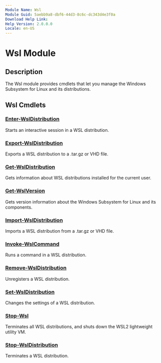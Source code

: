 ```yaml
---
Module Name: Wsl
Module Guid: 5aebb9a8-dbf6-44d3-8c6c-dc343d4e3f0a
Download Help Link: 
Help Version: 2.0.0.0
Locale: en-US
---
```


# Wsl Module

## Description

The Wsl module provides cmdlets that let you manage the Windows Subsystem for Linux and its
distributions.

## Wsl Cmdlets

### [Enter-WslDistribution](Enter-WslDistribution.md)

Starts an interactive session in a WSL distribution.

### [Export-WslDistribution](Export-WslDistribution.md)

Exports a WSL distribution to a .tar.gz or VHD file.

### [Get-WslDistribution](Get-WslDistribution.md)

Gets information about WSL distributions installed for the current user.

### [Get-WslVersion](Get-WslVersion.md)

Gets version information about the Windows Subsystem for Linux and its components.

### [Import-WslDistribution](Import-WslDistribution.md)

Imports a WSL distribution from a .tar.gz or VHD file.

### [Invoke-WslCommand](Invoke-WslCommand.md)

Runs a command in a WSL distribution.

### [Remove-WslDistribution](Remove-WslDistribution.md)

Unregisters a WSL distribution.

### [Set-WslDistribution](Set-WslDistribution.md)

Changes the settings of a WSL distribution.

### [Stop-Wsl](Stop-Wsl.md)

Terminates all WSL distributions, and shuts down the WSL2 lightweight utility VM.

### [Stop-WslDistribution](Stop-WslDistribution.md)

Terminates a WSL distribution.
